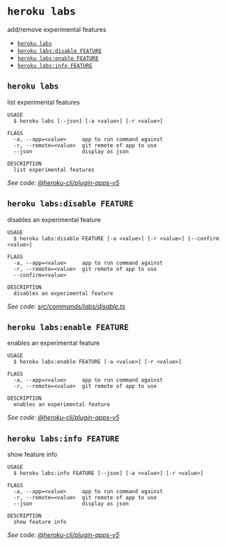 `heroku labs`
=============

add/remove experimental features

* [`heroku labs`](#heroku-labs)
* [`heroku labs:disable FEATURE`](#heroku-labsdisable-feature)
* [`heroku labs:enable FEATURE`](#heroku-labsenable-feature)
* [`heroku labs:info FEATURE`](#heroku-labsinfo-feature)

## `heroku labs`

list experimental features

```
USAGE
  $ heroku labs [--json] [-a <value>] [-r <value>]

FLAGS
  -a, --app=<value>     app to run command against
  -r, --remote=<value>  git remote of app to use
  --json                display as json

DESCRIPTION
  list experimental features
```

_See code: [@heroku-cli/plugin-apps-v5](https://github.com/heroku/cli/blob/v9.0.0-dev.0/packages/apps-v5/src/commands/labs/index.js)_

## `heroku labs:disable FEATURE`

disables an experimental feature

```
USAGE
  $ heroku labs:disable FEATURE [-a <value>] [-r <value>] [--confirm <value>]

FLAGS
  -a, --app=<value>     app to run command against
  -r, --remote=<value>  git remote of app to use
  --confirm=<value>

DESCRIPTION
  disables an experimental feature
```

_See code: [src/commands/labs/disable.ts](https://github.com/heroku/cli/blob/v9.0.0-dev.0/src/commands/labs/disable.ts)_

## `heroku labs:enable FEATURE`

enables an experimental feature

```
USAGE
  $ heroku labs:enable FEATURE [-a <value>] [-r <value>]

FLAGS
  -a, --app=<value>     app to run command against
  -r, --remote=<value>  git remote of app to use

DESCRIPTION
  enables an experimental feature
```

_See code: [@heroku-cli/plugin-apps-v5](https://github.com/heroku/cli/blob/v9.0.0-dev.0/packages/apps-v5/src/commands/labs/enable.js)_

## `heroku labs:info FEATURE`

show feature info

```
USAGE
  $ heroku labs:info FEATURE [--json] [-a <value>] [-r <value>]

FLAGS
  -a, --app=<value>     app to run command against
  -r, --remote=<value>  git remote of app to use
  --json                display as json

DESCRIPTION
  show feature info
```

_See code: [@heroku-cli/plugin-apps-v5](https://github.com/heroku/cli/blob/v9.0.0-dev.0/packages/apps-v5/src/commands/labs/info.js)_
